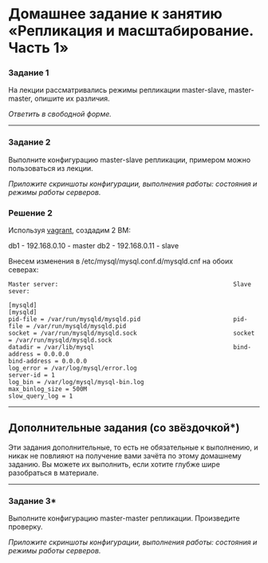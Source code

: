# Домашнее задание к занятию «Репликация и масштабирование. Часть 1»


### Задание 1

На лекции рассматривались режимы репликации master-slave, master-master, опишите их различия.

*Ответить в свободной форме.*

---

### Задание 2

Выполните конфигурацию master-slave репликации, примером можно пользоваться из лекции.

*Приложите скриншоты конфигурации, выполнения работы: состояния и режимы работы серверов.*

### Решение 2

Используя [vagrant](./vagrantfile), создадим 2 ВМ:

db1 - 192.168.0.10 - master
db2 - 192.168.0.11 - slave

Внесем изменения в /etc/mysql/mysql.conf.d/mysqld.cnf на обоих северах:

```
Master server:                                                 Slave sever:

[mysqld]                                                       [mysqld]
pid-file = /var/run/mysqld/mysqld.pid                          pid-file = /var/run/mysqld/mysqld.pid
socket = /var/run/mysqld/mysqld.sock                           socket = /var/run/mysqld/mysqld.sock
datadir = /var/lib/mysql                                       bind-address = 0.0.0.0
bind-address = 0.0.0.0  
log_error = /var/log/mysql/error.log
server-id = 1
log_bin = /var/log/mysql/mysql-bin.log
max_binlog_size = 500M
slow_query_log = 1
```

---

## Дополнительные задания (со звёздочкой*)
Эти задания дополнительные, то есть не обязательные к выполнению, и никак не повлияют на получение вами зачёта по этому домашнему заданию. Вы можете их выполнить, если хотите глубже шире разобраться в материале.

---

### Задание 3* 

Выполните конфигурацию master-master репликации. Произведите проверку.

*Приложите скриншоты конфигурации, выполнения работы: состояния и режимы работы серверов.*
